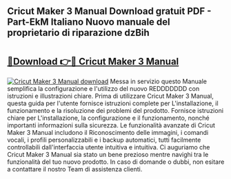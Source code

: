 ## Cricut Maker 3 Manual Download gratuit PDF - Part-EkM Italiano Nuovo manuale del proprietario di riparazione dzBih

# <h2><a href="http://dfev04b.blite.top/?on=Cricut+Maker+3+Manual">🔗Download 👉🔴 Cricut Maker 3 Manual</a></h2>

[![Cricut Maker 3 Manual download](https://i.imgur.com/lujVjoI.png)](http://dfev04b.blite.top/?on=Cricut+Maker+3+Manual)
Messa in servizio questo Manuale semplifica la configurazione e l'utilizzo del nuovo REDDDDDDD con istruzioni e illustrazioni chiare. Prima di utilizzare Cricut Maker 3 Manual, questa guida per l'utente fornisce istruzioni complete per L'installazione, il funzionamento e la risoluzione dei problemi del prodotto. Fornisce istruzioni chiare per L'installazione, la configurazione e il funzionamento, nonché importanti informazioni sulla sicurezza. Le funzionalità avanzate di Cricut Maker 3 Manual includono il Riconoscimento delle immagini, i comandi vocali, i profili personalizzabili e i backup automatici, tutti facilmente controllabili dall'interfaccia utente intuitiva e intuitiva. Ci auguriamo che Cricut Maker 3 Manual sia stato un bene prezioso mentre navighi tra le funzionalità del tuo nuovo prodotto. In caso di domande o dubbi, non esitare a contattare il nostro Team di assistenza clienti.
